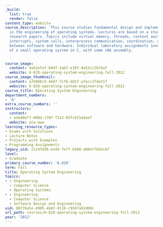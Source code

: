 ```yaml
---
_build:
  list: true
  render: false
content_type: website
course_description: 'This course studies fundamental design and implementation ideas
  in the engineering of operating systems. Lectures are based on a study of UNIX and
  research papers. Topics include virtual memory, threads, context switches, kernels,
  interrupts, system calls, interprocess communication, coordination, and the interaction
  between software and hardware. Individual laboratory assignments involve implementation
  of a small operating system in C, with some x86 assembly.

  '
course_image:
  content: 4a52efef-b94f-3abf-e18f-4a53cc2b74a7
  website: 6-828-operating-system-engineering-fall-2012
course_image_thumbnail:
  content: a7dd66c5-4447-7cf6-dd1f-afecc174e51f
  website: 6-828-operating-system-engineering-fall-2012
course_title: Operating System Engineering
department_numbers:
- '6'
extra_course_numbers: ''
instructors:
  content:
  - ede88ef7-000d-170f-f2a3-05fc915d4eef
  website: ocw-www
learning_resource_types:
- Exams with Solutions
- Lecture Notes
- Projects with Examples
- Programming Assignments
legacy_uid: 2124fd38-e2dd-7e77-b300-a88e776d3c6f
level:
- Graduate
primary_course_number: '6.828'
term: Fall
title: Operating System Engineering
topics:
- - Engineering
  - Computer Science
  - Operating Systems
- - Engineering
  - Computer Science
  - Software Design and Engineering
uid: 00776a5e-d905-4b87-9116-c9507a92d00c
url_path: courses/6-828-operating-system-engineering-fall-2012
year: '2012'
---
```

